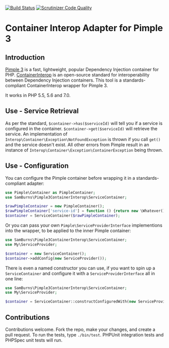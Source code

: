 [![Build Status](https://travis-ci.org/Sam-Burns/pimple3-containerinterop.svg?branch=master)](https://travis-ci.org/Sam-Burns/pimple3-containerinterop)
[![Scrutinizer Code Quality](https://scrutinizer-ci.com/g/Sam-Burns/pimple3-containerinterop/badges/quality-score.png?b=master)](https://scrutinizer-ci.com/g/Sam-Burns/pimple3-containerinterop/?branch=master)

Container Interop Adapter for Pimple 3
======================================

Introduction
------------

[Pimple 3](https://github.com/silexphp/Pimple) is a fast, lightweight, popular Dependency Injection container for PHP.  [ContainerInterop](https://github.com/container-interop/container-interop) is an open-source standard for interoperability between Dependency Injection containers.  This tool is a standards-compliant ContainerInterop wrapper for Pimple 3.

It works in PHP 5.5, 5.6 and 7.0.

Use - Service Retrieval
-----------------------

As per the standard, ```$container->has($serviceId)``` will tell you if a service is configured in the container.  ```$container->get($serviceId)``` will retrieve the service.  An implementation of ```Interop\Container\Exception\NotFoundException``` is thrown if you call ```get()``` and the service doesn't exist.  All other errors from Pimple result in an instance of ```Interop\Container\Exception\ContainerException``` being thrown.

Use - Configuration
-------------------

You can configure the Pimple container before wrapping it in a standards-compliant adapter:

```php
use Pimple\Container as PimpleContainer;
use SamBurns\Pimple3ContainerInterop\ServiceContainer;

$rawPimpleContainer = new PimpleContainer();
$rawPimpleContainer['service-id'] = function () {return new \Whatever();};
$container = ServiceContainer($rawPimpleContainer);
```

Or you can pass your own ```Pimple\ServiceProviderInterface``` implementions into the wrapper, to be applied to the inner Pimple container:

```php
use SamBurns\Pimple3ContainerInterop\ServiceContainer;
use My\ServiceProvider;

$container = new ServiceContainer();
$container->addConfig(new ServiceProvider());
```

There is even a named constructor you can use, if you want to spin up a ```ServiceContainer``` and configure it with a ```ServiceProviderInterface``` all in one line:

```php
use SamBurns\Pimple3ContainerInterop\ServiceContainer;
use My\ServiceProvider;

$container = ServiceContainer::constructConfiguredWith(new ServiceProvider());
```

Contributions
-------------

Contributions welcome.  Fork the repo, make your changes, and create a pull request.  To run the tests, type ```./bin/test```.  PHPUnit integration tests and PHPSpec unit tests will run.
